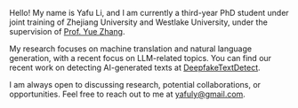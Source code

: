 Hello! My name is Yafu Li, and I am currently a third-year PhD student under joint training of Zhejiang University and Westlake University, under the supervision of [Prof. Yue Zhang](https://frcchang.github.io/). 

My research focuses on machine translation and natural language generation, with a recent focus on LLM-related topics. You can find our recent work on detecting AI-generated texts at [DeepfakeTextDetect](https://github.com/yafuly/DeepfakeTextDetect).

I am always open to discussing research, potential collaborations, or opportunities. Feel free to reach out to me at yafuly@gmail.com.
